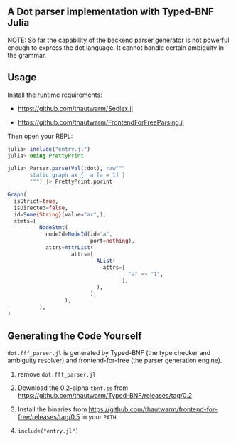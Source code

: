 ## A Dot parser implementation with Typed-BNF Julia

NOTE: So far the capability of the backend parser generator is not powerful enough to express the dot language. It cannot handle certain ambiguity in the grammar.

## Usage

Install the runtime requirements:

- https://github.com/thautwarm/Sedlex.jl

- https://github.com/thautwarm/FrontendForFreeParsing.jl

Then open your REPL:

```julia
julia> include("entry.jl")
julia> using PrettyPrint

julia> Parser.parse(Val(:dot), raw"""
       static graph ax {  a [a = 1] }
       """) |> PrettyPrint.pprint

Graph(
  isStrict=true,
  isDirected=false,
  id=Some{String}(value="ax",),
  stmts=[
          NodeStmt(
            nodeId=NodeId(id="a",
                          port=nothing),
            attrs=AttrList(
                    attrs=[
                            AList(
                              attrs=[
                                      "a" => "1",
                                    ],
                            ),
                          ],
                  ),
          ),
)
```

## Generating the Code Yourself

`dot.fff_parser.jl` is generated by Typed-BNF (the type checker and ambiguity resolver) and frontend-for-free (the 
parser generation engine).

1. remove `dot.fff_parser.jl`

2. Download the 0.2-alpha `tbnf.js` from https://github.com/thautwarm/Typed-BNF/releases/tag/0.2

3. Install the binaries from https://github.com/thautwarm/frontend-for-free/releases/tag/0.5 in your `PATH`.

4. `include("entry.jl")`
